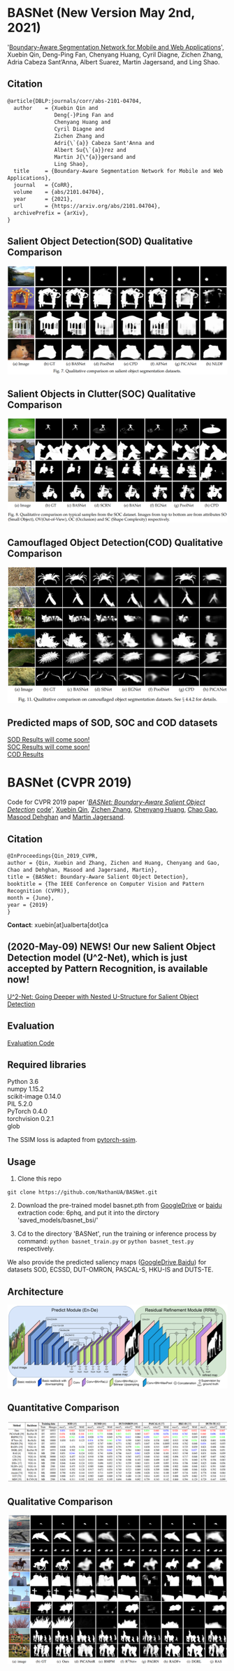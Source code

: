 # BASNet (New Version May 2nd, 2021)

'[Boundary-Aware Segmentation Network for
Mobile and Web Applications](https://arxiv.org/pdf/2101.04704.pdf)', Xuebin Qin, Deng-Ping Fan, Chenyang Huang, Cyril Diagne, Zichen Zhang,
Adria Cabeza Sant’Anna, Albert Suarez, Martin Jagersand, and Ling Shao. 

## Citation
```
@article{DBLP:journals/corr/abs-2101-04704,
  author    = {Xuebin Qin and
               Deng{-}Ping Fan and
               Chenyang Huang and
               Cyril Diagne and
               Zichen Zhang and
               Adri{\`{a}} Cabeza Sant'Anna and
               Albert Su{\`{a}}rez and
               Martin J{\"{a}}gersand and
               Ling Shao},
  title     = {Boundary-Aware Segmentation Network for Mobile and Web Applications},
  journal   = {CoRR},
  volume    = {abs/2101.04704},
  year      = {2021},
  url       = {https://arxiv.org/abs/2101.04704},
  archivePrefix = {arXiv},
}
```

## Salient Object Detection(SOD) Qualitative Comparison
![SOD Qualitative Comparison](figures/sod_qual_comp.PNG)

## Salient Objects in Clutter(SOC) Qualitative Comparison
![SOC Qualitative Comparison](figures/soc_qual_comp.PNG)

## Camouflaged Object Detection(COD) Qualitative Comparison
![COD Qualitative Comparison](figures/cod_qual_comp.PNG)

## Predicted maps of SOD, SOC and COD datasets

[SOD Results will come soon!]() \
[SOC Results will come soon!]() \
[COD Results](https://drive.google.com/file/d/12jijUPpdOe7k2O1YcLbkJHyXCJb3MRMN/view?usp=sharing)



# BASNet (CVPR 2019)
Code for CVPR 2019 paper '[*BASNet: Boundary-Aware Salient Object Detection*](http://openaccess.thecvf.com/content_CVPR_2019/html/Qin_BASNet_Boundary-Aware_Salient_Object_Detection_CVPR_2019_paper.html) [code](https://github.com/NathanUA/BASNet)', [Xuebin Qin](https://webdocs.cs.ualberta.ca/~xuebin/), [Zichen Zhang](https://webdocs.cs.ualberta.ca/~zichen2/), [Chenyang Huang](https://chenyangh.com/), [Chao Gao](https://cgao3.github.io/), [Masood Dehghan](https://sites.google.com/view/masooddehghan) and [Martin Jagersand](https://webdocs.cs.ualberta.ca/~jag/). 

## Citation
```
@InProceedings{Qin_2019_CVPR,
author = {Qin, Xuebin and Zhang, Zichen and Huang, Chenyang and Gao, Chao and Dehghan, Masood and Jagersand, Martin},
title = {BASNet: Boundary-Aware Salient Object Detection},
booktitle = {The IEEE Conference on Computer Vision and Pattern Recognition (CVPR)},
month = {June},
year = {2019}
}
```

__Contact__: xuebin[at]ualberta[dot]ca

## (2020-May-09) NEWS! Our new Salient Object Detection model (U^2-Net), which is just accepted by Pattern Recognition, is available now!
[U^2-Net: Going Deeper with Nested U-Structure for Salient Object Detection](https://github.com/NathanUA/U-2-Net)

## Evaluation
[Evaluation Code](https://github.com/NathanUA/Binary-Segmentation-Evaluation-Tool)

## Required libraries

Python 3.6  
numpy 1.15.2  
scikit-image 0.14.0  
PIL 5.2.0  
PyTorch 0.4.0  
torchvision 0.2.1  
glob  

The SSIM loss is adapted from [pytorch-ssim](https://github.com/Po-Hsun-Su/pytorch-ssim/blob/master/pytorch_ssim/__init__.py).  

## Usage
1. Clone this repo
```
git clone https://github.com/NathanUA/BASNet.git
```
2. Download the pre-trained model basnet.pth from [GoogleDrive](https://drive.google.com/open?id=1s52ek_4YTDRt_EOkx1FS53u-vJa0c4nu) or [baidu](https://pan.baidu.com/s/1PrsBdepwrkMWPLSW22FhAg) extraction code: 6phq, and put it into the dirctory 'saved_models/basnet_bsi/'

3.  Cd to the directory 'BASNet', run the training or inference process by command: ```python basnet_train.py```
or ```python basnet_test.py``` respectively.  

 We also provide the predicted saliency maps ([GoogleDrive](https://drive.google.com/file/d/1K9y9HpupXT0RJ4U4OizJ_Uk5byUyCupK/view?usp=sharing),[Baidu](https://pan.baidu.com/s/1FJKVO_9YrP7Iaz7WT6Xdhg)) for datasets SOD, ECSSD, DUT-OMRON, PASCAL-S, HKU-IS and DUTS-TE.

## Architecture

![BASNet architecture](figures/architecture.png)


## Quantitative Comparison

![Quantitative Comparison](figures/quan.png)

## Qualitative Comparison

![Qualitative Comparison](figures/qual.png)
